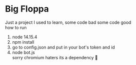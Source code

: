 # Big Floppa
Just a project I used to learn, some code bad some code good  
how to run  
1. node 14.15.4  
2. npm install
3. go to config.json and put in your bot's token and id    
4. node bot.js  
sorry chromium haters its a dependency :troll:
